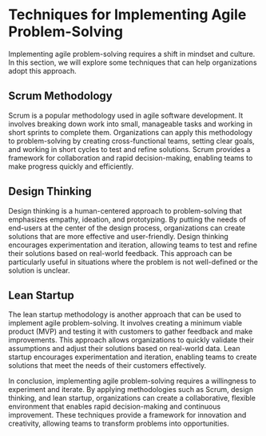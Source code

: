 # Techniques for Implementing Agile Problem-Solving

Implementing agile problem-solving requires a shift in mindset and culture. In this section, we will explore some techniques that can help organizations adopt this approach.

Scrum Methodology
-----------------

Scrum is a popular methodology used in agile software development. It involves breaking down work into small, manageable tasks and working in short sprints to complete them. Organizations can apply this methodology to problem-solving by creating cross-functional teams, setting clear goals, and working in short cycles to test and refine solutions. Scrum provides a framework for collaboration and rapid decision-making, enabling teams to make progress quickly and efficiently.

Design Thinking
---------------

Design thinking is a human-centered approach to problem-solving that emphasizes empathy, ideation, and prototyping. By putting the needs of end-users at the center of the design process, organizations can create solutions that are more effective and user-friendly. Design thinking encourages experimentation and iteration, allowing teams to test and refine their solutions based on real-world feedback. This approach can be particularly useful in situations where the problem is not well-defined or the solution is unclear.

Lean Startup
------------

The lean startup methodology is another approach that can be used to implement agile problem-solving. It involves creating a minimum viable product (MVP) and testing it with customers to gather feedback and make improvements. This approach allows organizations to quickly validate their assumptions and adjust their solutions based on real-world data. Lean startup encourages experimentation and iteration, enabling teams to create solutions that meet the needs of their customers effectively.

In conclusion, implementing agile problem-solving requires a willingness to experiment and iterate. By applying methodologies such as Scrum, design thinking, and lean startup, organizations can create a collaborative, flexible environment that enables rapid decision-making and continuous improvement. These techniques provide a framework for innovation and creativity, allowing teams to transform problems into opportunities.



